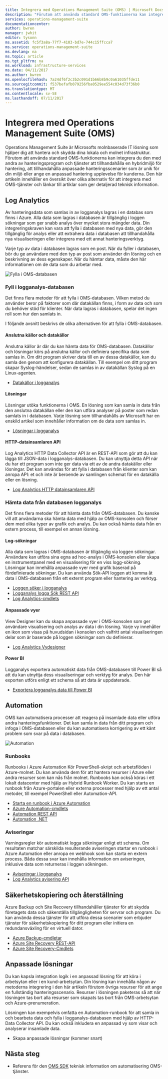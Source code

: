 ```yaml
---
title: Integrera med Operations Management Suite (OMS) | Microsoft Docs
description: "Förutom att använda standard OMS-funktionerna kan integrera du den med andra av hanteringsprogram och tjänster att tillhandahålla en hybridmiljö för hantering, att tillhandahålla anpassade hanteringsscenarier som är unik för din miljö eller ange en anpassad hantering upplevelse för kunderna.  Den här artikeln innehåller en översikt över olika alternativ för att integrera med OMS och länkar till artiklar som ger detaljerad teknisk information."
services: operations-management-suite
documentationcenter: 
author: bwren
manager: jwhit
editor: tysonn
ms.assetid: fc5f3a8a-77f7-4103-bd7e-744c15ffcca7
ms.service: operations-management-suite
ms.devlang: na
ms.topic: article
ms.tgt_pltfrm: na
ms.workload: infrastructure-services
ms.date: 04/11/2017
ms.author: bwren
ms.openlocfilehash: 7a24df6f2c3b2c091d1b66b8b9c0a61035ffde11
ms.sourcegitcommit: f537befafb079256fba0529ee554c034d73f36b0
ms.translationtype: MT
ms.contentlocale: sv-SE
ms.lasthandoff: 07/11/2017
---
```

# <a name="integrating-with-operations-management-suite-oms"></a>Integrera med Operations Management Suite (OMS)
Operations Management Suite är Microsofts molnbaserade IT lösning som hjälper dig att hantera och skydda dina lokala och molnet infrastruktur.  Förutom att använda standard OMS-funktionerna kan integrera du den med andra av hanteringsprogram och tjänster att tillhandahålla en hybridmiljö för hantering, att tillhandahålla anpassade hanteringsscenarier som är unik för din miljö eller ange en anpassad hantering upplevelse för kunderna.  Den här artikeln innehåller en översikt över olika alternativ för att integrera med OMS-tjänster och länkar till artiklar som ger detaljerad teknisk information. 

## <a name="log-analytics"></a>Log Analytics
Av hanteringsdata som samlas in av logganalys lagras i en databas som finns i Azure.  Alla data som lagras i databasen är tillgänglig i loggen sökningar som ger snabb analys över mycket stora mängder data.  Din integreringskraven kan vara att fylla i databasen med nya data, gör den tillgänglig för analys eller att extrahera data i databasen att tillhandahålla nya visualiseringen eller integrera med ett annat hanteringsverktyg.

Varje typ av data i databasen lagras som en post.  När du fyller i databasen, bör du ge användare med den typ av post som använder din lösning och en beskrivning av dess egenskaper.  När du hämtar data, måste den här informationen om de data som du arbetar med.

![Fylla i OMS-databasen](media/operations-management-suite-integration/repository.png)

### <a name="populate-the-log-analytics-repository"></a>Fyll i logganalys-databasen
Det finns flera metoder för att fylla i OMS-databasen.  Vilken metod du använder beror på faktorer som där datakällan finns, i form av data och som du behöver stöd för klienter.  När data lagras i databasen, spelar det ingen roll som hur den samlats in.

I följande avsnitt beskrivs de olika alternativen för att fylla i OMS-databasen.

#### <a name="connected-sources-and-data-sources"></a>Anslutna källor och datakällor
Anslutna källor är där du kan hämta data för OMS-databasen.  Datakällor och lösningar körs på anslutna källor och definiera specifika data som samlas in.  Om ditt program skriver data till en av dessa datakällor, kan du samla den genom att konfigurera datakällan.  Till exempel om ditt program skapar Syslog-händelser, sedan de samlas in av datakällan Syslog på en Linux-agenten.

* [Datakällor i logganalys](../log-analytics/log-analytics-data-sources.md)

#### <a name="solutions"></a>Lösningar
Lösningar utöka funktionerna i OMS.  En lösning som kan samla in data från den anslutna datakällan eller den kan utföra analyser på poster som redan samlats in i databasen.  Varje lösning som tillhandahålls av Microsoft har en enskild artikel som innehåller information om de data som samlas in.

* [Lösningar i logganalys](../log-analytics/log-analytics-add-solutions.md)

#### <a name="http-data-collector-api"></a>HTTP-datainsamlaren API
Log Analytics HTTP Data Collector API är en REST-API som gör att du kan lägga till JSON-data i logganalys-databasen.  Du kan utnyttja detta API när du har ett program som inte ger data via ett av de andra datakällor eller lösningar.  Det kan användas för att fylla i databasen från klienter som kan anropa API: et och inte är beroende av samlingen schemat för en datakälla eller en lösning.

* [Log Analytics HTTP datainsamlaren API](../log-analytics/log-analytics-data-collector-api.md)

### <a name="retrieve-data-from-the-log-analytics-repository"></a>Hämta data från databasen logganalys
Det finns flera metoder för att hämta data från OMS-databasen.  Du kanske vill att användarna ska hämta data med hjälp av OMS-konsolen och förser dem med olika typer av grafik och analys.  Du kan också hämta data från en extern process, till exempel en annan lösning.

#### <a name="log-searches"></a>Log-sökningar
Alla data som lagras i OMS-databasen är tillgänglig via loggen sökningar.  Användare kan utföra sina egna ad hoc-analys i OMS-konsolen eller skapa en instrumentpanel med en visualisering för en viss logg-sökning.  Lösningar kan innehålla anpassade vyer med grafik baserad på fördefinierade sökningar.  Du kan använda Sök-API loggen att komma åt data i OMS-databasen från ett externt program eller hantering av verktyg.  

* [Loggen söker i logganalys](../log-analytics/log-analytics-log-searches.md)
* [Logganalys logga Sök REST API](../log-analytics/log-analytics-log-search-api.md)
* [Log Analytics-cmdlets](https://msdn.microsoft.com/library/mt188224.aspx)

#### <a name="custom-views"></a>Anpassade vyer
View Designer kan du skapa anpassade vyer i OMS-konsolen som ger användare visualisering och analys av data i din lösning.  Varje vy innehåller en ikon som visas på huvudsidan i konsolen och valfritt antal visualiseringen delar som är baserade på loggen sökningar som du definierar.

* [Log Analytics Vydesigner](../log-analytics/log-analytics-view-designer.md)

#### <a name="power-bi"></a>Power BI
Logganalys exportera automatiskt data från OMS-databasen till Power BI så att du kan utnyttja dess visualiseringar och verktyg för analys.  Den här exporten utförs enligt ett schema så att data är uppdaterade. 

* [Exportera logganalys data till Power BI](../log-analytics/log-analytics-powerbi.md)

## <a name="automation"></a>Automation
OMS kan automatisera processer att reagera på insamlade data eller utföra andra hanteringsfunktioner.  Det kan samla in data från ditt program och infoga i OMS-databasen eller du kan automatisera korrigering av ett känt problem som svar på data i databasen. 

![Automation](media/operations-management-suite-integration/automate.png)

### <a name="runbooks"></a>Runbooks
Runbooks i Azure Automation Kör PowerShell-skript och arbetsflöden i Azure-molnet.  Du kan använda dem för att hantera resurser i Azure eller andra resurser som kan nås från molnet.  Runbooks kan också köras i ett lokalt datacenter med hjälp av Hybrid Runbook Worker.  Du kan starta en runbook från Azure-portalen eller externa processer med hjälp av ett antal metoder, till exempel PowerShell eller Automation-API.

* [Starta en runbook i Azure Automation](../automation/automation-starting-a-runbook.md)
* [Azure Automation-cmdlets](https://msdn.microsoft.com/library/dn690262.aspx)
* [Automation REST API](https://msdn.microsoft.com/library/mt662285.aspx)
* [Automation .NET](https://msdn.microsoft.com//library/mt465763.aspx)

### <a name="alerts"></a>Aviseringar
Varningsregler kör automatiskt logga sökningar enligt ett schema.  Om resultaten matchar särskilda resulterande aviseringen startar en runbook i Azure Automation eller anropa en webhook som kan starta en extern process.  Båda dessa svar kan innehålla information om aviseringen, inklusive data som returneras i loggen sökningen.

* [Aviseringar i logganalys](../log-analytics/log-analytics-alerts.md)
* [Log Analytics avisering API](../log-analytics/log-analytics-api-alerts.md)

## <a name="backup-and-site-recovery"></a>Säkerhetskopiering och återställning
Azure Backup och Site Recovery tillhandahåller tjänster för att skydda företagets data och säkerställa tillgängligheten för servrar och program.  Du kan använda dessa tjänster för att utföra dessa scenarier som erbjuder tjänster för säkerhetskopiering för ditt program eller initiera en redundansväxling för en virtuell dator.

* [Azure Backup-cmdletar](https://msdn.microsoft.com/library/mt619253.aspx)
* [Azure Site Recovery REST-API](https://msdn.microsoft.com/library/azure/mt750497.aspx)
* [Azure Site Recovery-Cmdlets](https://msdn.microsoft.com/library/mt637930.aspx)

## <a name="custom-solutions"></a>Anpassade lösningar
Du kan kapsla integration logik i en anpassad lösning för att köra i arbetsytan eller i en kund-arbetsytan.  Din lösning kan innehålla någon av metoderna integrering i den här artikeln förutom övriga resurser för att ange en fullständig hanteringsscenario.  Resurser i lösningen paketeras så att när lösningen tas bort alla resurser som skapats tas bort från OMS-arbetsytan och Azure-prenumeration.

Lösningen kan exempelvis omfatta en Automation-runbook för att samla in och bearbeta data och fylla i logganalys-databasen med hjälp av HTTP-Data Collector API.  Du kan också inkludera en anpassad vy som visar och analyserar insamlade data.  

* Skapa anpassade lösningar (kommer snart)    

## <a name="next-steps"></a>Nästa steg
* Referens för den [OMS SDK](operations-management-suite-sdk.md) teknisk information om automatisering OMS-tjänster.  

